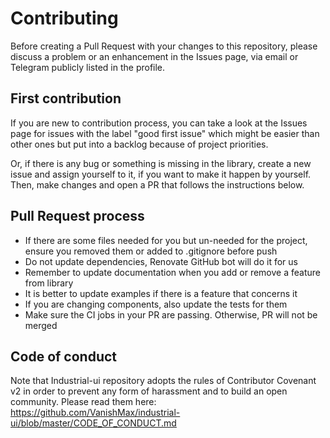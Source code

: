 # Contributing

Before creating a Pull Request with your changes to this repository, please discuss
a problem or an enhancement in the Issues page, via email or Telegram publicly listed
in the profile.

## First contribution

If you are new to contribution process, you can take a look at the Issues page for issues with
the label "good first issue" which might be easier than other ones but put into a backlog
because of project priorities.

Or, if there is any bug or something is missing in the library, create a new issue and assign yourself to
it, if you want to make it happen by yourself. Then, make changes and open a PR that follows the instructions below.

## Pull Request process

* If there are some files needed for you but un-needed for the project, ensure you removed them or added to .gitignore before push
* Do not update dependencies, Renovate GitHub bot will do it for us
* Remember to update documentation when you add or remove a feature from library
* It is better to update examples if there is a feature that concerns it
* If you are changing components, also update the tests for them
* Make sure the CI jobs in your PR are passing. Otherwise, PR will not be merged

## Code of conduct

Note that Industrial-ui repository adopts the rules of Contributor Covenant v2 in order
to prevent any form of harassment and to build an open community. Please read them
here: https://github.com/VanishMax/industrial-ui/blob/master/CODE_OF_CONDUCT.md
